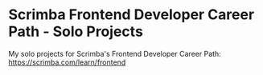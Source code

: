 # Scrimba Frontend Developer Career Path - Solo Projects

My solo projects for Scrimba's Frontend Developer Career Path: https://scrimba.com/learn/frontend